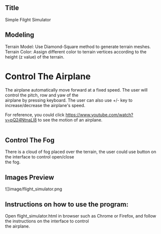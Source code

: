 
## Title
Simple Filght Simulator

## Modeling
Terrain Model: Use Diamond-Square method to generate terrain meshes. </br>
Terrain Color: Assign different color to terrain vertices according to the height (z value) of the terrain. </br>

# Control The Airplane
The airplane automatically move forward at a fixed speed. The user will control the pitch, row and yaw of the </br>
airplane by pressing keyboard. The user can also use +/- key to increase/decrease the airplane's speed.</br>

For reference, you could click https://www.youtube.com/watch?v=pQ24NtnaLl8 to see the motion of an airplane.</br>
          
## Control The Fog
There is a cloud of fog placed over the terrain, the user could use button on the interface to control open/close </br>
the fog.</br>

## Images Preview
![]image/flight_simulator.png

## Instructions on how to use the program:
Open flight_simulator.html in browser such as Chrome or Firefox, and follow the instructions on the interface to control </br>
the airplane. </br>


